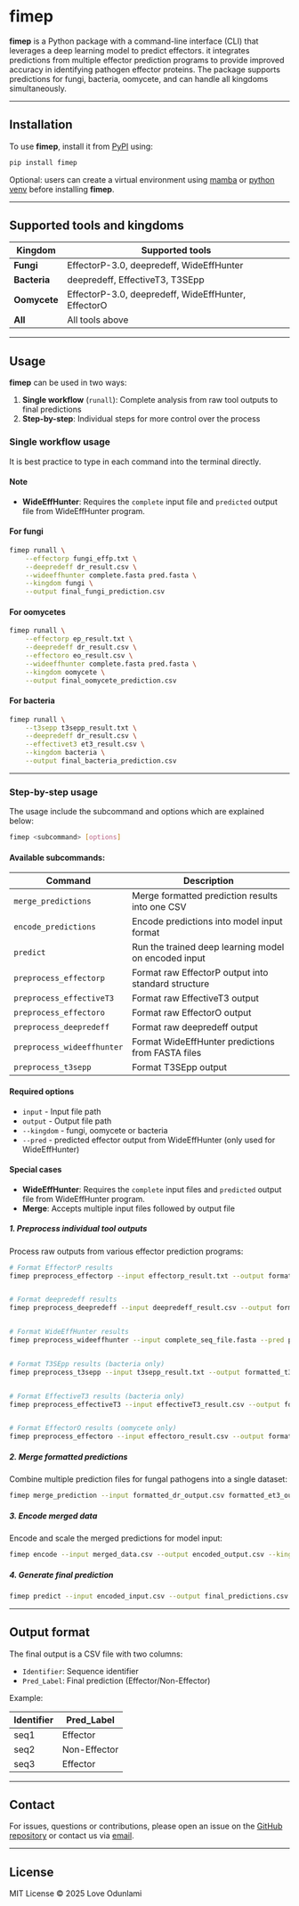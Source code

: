 fimep
================

**fimep** is a Python package with a command-line interface (CLI) that
leverages a deep learning model to predict effectors. it integrates
predictions from multiple effector prediction programs to provide
improved accuracy in identifying pathogen effector proteins. The package
supports predictions for fungi, bacteria, oomycete, and can handle all
kingdoms simultaneously.

------------------------------------------------------------------------

## Installation

To use **fimep**, install it from [PyPI](https://pypi.org/) using:

``` bash
pip install fimep
```

Optional: users can create a virtual environment using
[mamba](https://mamba.readthedocs.io/en/latest/user_guide/mamba.html) or
[python venv](https://docs.python.org/3/library/venv.html) before
installing **fimep**.

------------------------------------------------------------------------

## Supported tools and kingdoms

| Kingdom      | Supported tools                                     |
|--------------|-----------------------------------------------------|
| **Fungi**    | EffectorP-3.0, deepredeff, WideEffHunter            |
| **Bacteria** | deepredeff, EffectiveT3, T3SEpp                     |
| **Oomycete** | EffectorP-3.0, deepredeff, WideEffHunter, EffectorO |
| **All**      | All tools above                                     |

------------------------------------------------------------------------

## Usage

**fimep** can be used in two ways:

1.  **Single workflow** (`runall`): Complete analysis from raw tool
    outputs to final predictions
2.  **Step-by-step**: Individual steps for more control over the process

### Single workflow usage

It is best practice to type in each command into the terminal directly.

#### Note

- **WideEffHunter**: Requires the `complete` input file and `predicted`
  output file from WideEffHunter program.

#### For fungi

``` bash
fimep runall \
    --effectorp fungi_effp.txt \
    --deepredeff dr_result.csv \
    --wideeffhunter complete.fasta pred.fasta \
    --kingdom fungi \
    --output final_fungi_prediction.csv
```

#### For oomycetes

``` bash
fimep runall \
    --effectorp ep_result.txt \
    --deepredeff dr_result.csv \
    --effectoro eo_result.csv \
    --wideeffhunter complete.fasta pred.fasta \
    --kingdom oomycete \
    --output final_oomycete_prediction.csv
```

#### For bacteria

``` bash
fimep runall \
    --t3sepp t3sepp_result.txt \
    --deepredeff dr_result.csv \
    --effectivet3 et3_result.csv \
    --kingdom bacteria \
    --output final_bacteria_prediction.csv
```

------------------------------------------------------------------------

### Step-by-step usage

The usage include the subcommand and options which are explained below:

``` bash
fimep <subcommand> [options]
```

#### Available subcommands:

| Command | Description |
|----|----|
| `merge_predictions` | Merge formatted prediction results into one CSV |
| `encode_predictions` | Encode predictions into model input format |
| `predict` | Run the trained deep learning model on encoded input |
| `preprocess_effectorp` | Format raw EffectorP output into standard structure |
| `preprocess_effectiveT3` | Format raw EffectiveT3 output |
| `preprocess_effectoro` | Format raw EffectorO output |
| `preprocess_deepredeff` | Format raw deepredeff output |
| `preprocess_wideeffhunter` | Format WideEffHunter predictions from FASTA files |
| `preprocess_t3sepp` | Format T3SEpp output |

#### Required options

- `input` - Input file path
- `output` - Output file path
- `--kingdom` - fungi, oomycete or bacteria
- `--pred` - predicted effector output from WideEffHunter (only used for
  WideEffHunter)

#### Special cases

- **WideEffHunter**: Requires the `complete` input files and `predicted`
  output file from WideEffHunter program.
- **Merge**: Accepts multiple input files followed by output file

##### 1. Preprocess individual tool outputs

Process raw outputs from various effector prediction programs:

``` bash
# Format EffectorP results
fimep preprocess_effectorp --input effectorp_result.txt --output formatted_ep_output.csv --kingdom fungi


# Format deepredeff results
fimep preprocess_deepredeff --input deepredeff_result.csv --output formatted_dr_output.csv --kingdom fungi


# Format WideEffHunter results 
fimep preprocess_wideeffhunter --input complete_seq_file.fasta --pred predicted_wideeffhunter_output.fasta --output formatted_we_output.csv --kingdom oomycete


# Format T3SEpp results (bacteria only) 
fimep preprocess_t3sepp --input t3sepp_result.txt --output formatted_t3p_output.csv --kingdom bacteria


# Format EffectiveT3 results (bacteria only)
fimep preprocess_effectiveT3 --input effectiveT3_result.csv --output formatted_et3_output.csv --kingdom bacteria


# Format EffectorO results (oomycete only)
fimep preprocess_effectoro --input effectoro_result.csv --output formatted_eo_output.csv --kingdom oomycete

```

##### 2. Merge formatted predictions

Combine multiple prediction files for fungal pathogens into a single
dataset:

``` bash
fimep merge_prediction --input formatted_dr_output.csv formatted_et3_output.csv formatted_t3p_output.csv --output merged_data.csv
```

##### 3. Encode merged data

Encode and scale the merged predictions for model input:

``` bash
fimep encode --input merged_data.csv --output encoded_output.csv --kingdom fungi
```

##### 4. Generate final prediction

``` bash
fimep predict --input encoded_input.csv --output final_predictions.csv
```

------------------------------------------------------------------------

## Output format

The final output is a CSV file with two columns:

- `Identifier`: Sequence identifier
- `Pred_Label`: Final prediction (Effector/Non-Effector)

Example:

| Identifier | Pred_Label   |
|------------|--------------|
| seq1       | Effector     |
| seq2       | Non-Effector |
| seq3       | Effector     |

------------------------------------------------------------------------

## Contact

For issues, questions or contributions, please open an issue on the
[GitHub repository](https://github.com/LoveBio/fimep/issues) or contact
us via [email](mailto:lovekayode1@gmail.com).

------------------------------------------------------------------------

## License

MIT License © 2025 Love Odunlami
